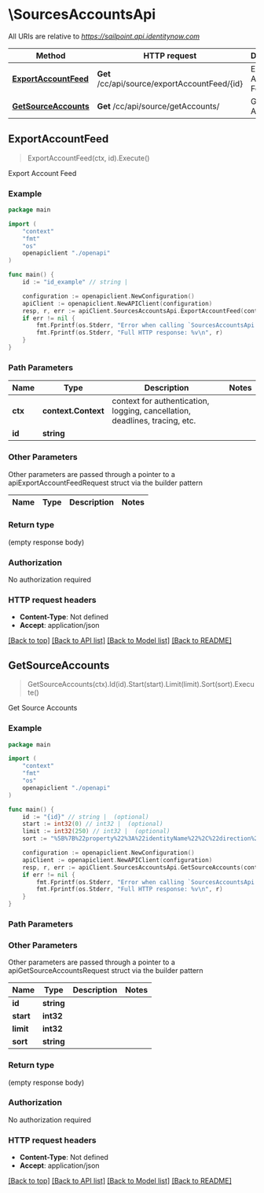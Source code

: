 # \SourcesAccountsApi

All URIs are relative to *https://sailpoint.api.identitynow.com*

Method | HTTP request | Description
------------- | ------------- | -------------
[**ExportAccountFeed**](SourcesAccountsApi.md#ExportAccountFeed) | **Get** /cc/api/source/exportAccountFeed/{id} | Export Account Feed
[**GetSourceAccounts**](SourcesAccountsApi.md#GetSourceAccounts) | **Get** /cc/api/source/getAccounts/ | Get Source Accounts



## ExportAccountFeed

> ExportAccountFeed(ctx, id).Execute()

Export Account Feed



### Example

```go
package main

import (
    "context"
    "fmt"
    "os"
    openapiclient "./openapi"
)

func main() {
    id := "id_example" // string | 

    configuration := openapiclient.NewConfiguration()
    apiClient := openapiclient.NewAPIClient(configuration)
    resp, r, err := apiClient.SourcesAccountsApi.ExportAccountFeed(context.Background(), id).Execute()
    if err != nil {
        fmt.Fprintf(os.Stderr, "Error when calling `SourcesAccountsApi.ExportAccountFeed``: %v\n", err)
        fmt.Fprintf(os.Stderr, "Full HTTP response: %v\n", r)
    }
}
```

### Path Parameters


Name | Type | Description  | Notes
------------- | ------------- | ------------- | -------------
**ctx** | **context.Context** | context for authentication, logging, cancellation, deadlines, tracing, etc.
**id** | **string** |  | 

### Other Parameters

Other parameters are passed through a pointer to a apiExportAccountFeedRequest struct via the builder pattern


Name | Type | Description  | Notes
------------- | ------------- | ------------- | -------------


### Return type

 (empty response body)

### Authorization

No authorization required

### HTTP request headers

- **Content-Type**: Not defined
- **Accept**: application/json

[[Back to top]](#) [[Back to API list]](../README.md#documentation-for-api-endpoints)
[[Back to Model list]](../README.md#documentation-for-models)
[[Back to README]](../README.md)


## GetSourceAccounts

> GetSourceAccounts(ctx).Id(id).Start(start).Limit(limit).Sort(sort).Execute()

Get Source Accounts



### Example

```go
package main

import (
    "context"
    "fmt"
    "os"
    openapiclient "./openapi"
)

func main() {
    id := "{id}" // string |  (optional)
    start := int32(0) // int32 |  (optional)
    limit := int32(250) // int32 |  (optional)
    sort := "%5B%7B%22property%22%3A%22identityName%22%2C%22direction%22%3A%22ASC%22%7D%5D" // string |  (optional)

    configuration := openapiclient.NewConfiguration()
    apiClient := openapiclient.NewAPIClient(configuration)
    resp, r, err := apiClient.SourcesAccountsApi.GetSourceAccounts(context.Background()).Id(id).Start(start).Limit(limit).Sort(sort).Execute()
    if err != nil {
        fmt.Fprintf(os.Stderr, "Error when calling `SourcesAccountsApi.GetSourceAccounts``: %v\n", err)
        fmt.Fprintf(os.Stderr, "Full HTTP response: %v\n", r)
    }
}
```

### Path Parameters



### Other Parameters

Other parameters are passed through a pointer to a apiGetSourceAccountsRequest struct via the builder pattern


Name | Type | Description  | Notes
------------- | ------------- | ------------- | -------------
 **id** | **string** |  | 
 **start** | **int32** |  | 
 **limit** | **int32** |  | 
 **sort** | **string** |  | 

### Return type

 (empty response body)

### Authorization

No authorization required

### HTTP request headers

- **Content-Type**: Not defined
- **Accept**: application/json

[[Back to top]](#) [[Back to API list]](../README.md#documentation-for-api-endpoints)
[[Back to Model list]](../README.md#documentation-for-models)
[[Back to README]](../README.md)


